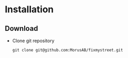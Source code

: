 # Installation

## Download

* Clone git repository

  `git clone git@github.com:MorusAB/fixmystreet.git` 

## 